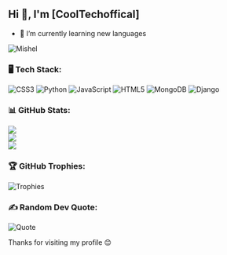 ## Hi 👋, I'm [CoolTechoffical]
- 🌱 I’m currently learning new languages

</pre>
<p align="left">
  <img src="https://komarev.com/ghpvc/?username=CoolTechoffical-Tg&label=Profile%20views&color=129e00&style=plastic" alt="Mishel" />
</p>

### 🖥️ Tech Stack:
![CSS3](https://img.shields.io/badge/-CSS3-1572B6?style=flat-square&logo=css3)
![Python](https://img.shields.io/badge/-Python-3776AB?style=flat-square&logo=python)
![JavaScript](https://img.shields.io/badge/-JavaScript-F7DF1E?style=flat-square&logo=javascript)
![HTML5](https://img.shields.io/badge/-HTML5-E34F26?style=flat-square&logo=html5)
![MongoDB](https://img.shields.io/badge/-MongoDB-47A248?style=flat-square&logo=mongodb)
![Django](https://img.shields.io/badge/-Django-092E20?style=flat-square&logo=django)

### 📊 GitHub Stats:
![](https://github-readme-stats.vercel.app/api?username=CoolTechoffical&theme=highcontrast&hide_border=false&include_all_commits=true&count_private=true)<br/>
![](https://github-readme-streak-stats.herokuapp.com/?user=CoolTechoffical&theme=highcontrast&hide_border=false)<br/>
![](https://github-readme-stats.vercel.app/api/top-langs/?username=CoolTechoffical&theme=highcontrast&hide_border=false&include_all_commits=true&count_private=true&layout=compact)

### 🏆 GitHub Trophies:
![Trophies](https://github-profile-trophy.vercel.app/?username=CoolTechoffical&theme=darkhub)

### ✍️ Random Dev Quote:
![Quote](https://quotes-github-readme.vercel.app/api?type=horizontal&theme=dark)

Thanks for visiting my profile 😊
